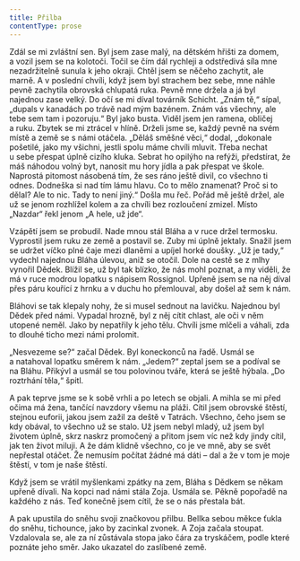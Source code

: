 ```yaml
---
title: Přilba
contentType: prose
---
```


Zdál se mi zvláštní sen. Byl jsem zase malý, na dětském hřišti za domem, a vozil jsem se na kolotoči. Točil se čím dál rychleji a odstředivá síla mne nezadržitelně sunula k jeho okraji. Chtěl jsem se něčeho zachytit, ale marně. A v poslední chvíli, když jsem byl strachem bez sebe, mne náhle pevně zachytila obrovská chlupatá ruka. Pevně mne držela a já byl najednou zase velký. Do očí se mi díval továrník Schicht. „Znám tě,“ sípal, „dupals v kanadách po trávě nad mým bazénem. Znám vás všechny, ale tebe sem tam i pozoruju.“ Byl jako busta. Viděl jsem jen ramena, obličej a ruku. Zbytek se mi ztrácel v hlíně. Drželi jsme se, každý pevně na svém místě a země se s námi otáčela. „Děláš směšné věci,“ dodal, „dokonale pošetilé, jako my všichni, jestli spolu máme chvíli mluvit. Třeba nechat u sebe přespat úplně cizího kluka. Sebrat ho opilýho na refýži, předstírat, že máš náhodou volný byt, nanosit mu hory jídla a pak přespat ve škole. Naprostá pitomost násobená tím, že ses ráno ještě divil, co všechno ti odnes. Dodneška si nad tím lámu hlavu. Co to mělo znamenat? Proč si to dělal? Ale to nic. Tady to není jiný.“ Došla mu řeč. Pořád mě ještě držel, ale už se jenom rozhlížel kolem a za chvíli bez rozloučení zmizel. Místo „Nazdar“ řekl jenom „A hele, už jde“.

Vzápětí jsem se probudil. Nade mnou stál Bláha a v ruce držel termosku. Vyprostil jsem ruku ze země a postavil se. Zuby mi úplně jektaly. Snažil jsem se udržet víčko plné čaje mezi dlaněmi a upíjel horké doušky. „Už je tady,“ vydechl najednou Bláha úlevou, aniž se otočil. Dole na cestě se z mlhy vynořil Dědek. Blížil se, už byl tak blízko, že nás mohl poznat, a my viděli, že má v ruce modrou lopatku s nápisem Rossignol. Upřeně jsem se na něj díval přes páru kouřící z hrnku a v duchu ho přemlouval, aby došel až sem k nám.

Bláhovi se tak klepaly nohy, že si musel sednout na lavičku. Najednou byl Dědek před námi. Vypadal hrozně, byl z něj cítit chlast, ale oči v něm utopené neměl. Jako by nepatřily k jeho tělu. Chvíli jsme mlčeli a váhali, zda to dlouhé ticho mezi námi prolomit.

„Nesvezeme se?“ začal Dědek. Byl koneckonců na řadě. Usmál se a natahoval lopatku směrem k nám. „Jedem?“ zeptal jsem se a podíval se na Bláhu. Přikývl a usmál se tou polovinou tváře, která se ještě hýbala. „Do roztrhání těla,“ špitl.

A pak teprve jsme se k sobě vrhli a po letech se objali. A mihla se mi před očima má žena, tančící navzdory všemu na pláži. Cítil jsem obrovské štěstí, stejnou euforii, jakou jsem zažil za deště v Tatrách. Všechno, čeho jsem se kdy obával, to všechno už se stalo. Už jsem nebyl mladý, už jsem byl životem úplně, skrz naskrz promočený a přitom jsem víc než kdy jindy cítil, jak ten život miluji. A že dám klidně všechno, co je ve mně, aby se svět nepřestal otáčet. Že nemusím počítat žádné má dáti – dal a že v tom je moje štěstí, v tom je naše štěstí.

Když jsem se vrátil myšlenkami zpátky na zem, Bláha s Dědkem se někam upřeně dívali. Na kopci nad námi stála Zoja. Usmála se. Pěkně popořadě na každého z nás. Teď konečně jsem cítil, že se o nás přestala bát.

A pak upustila do sněhu svoji značkovou přilbu. Bellka sebou měkce ťukla do sněhu, tichounce, jako by zacinkal zvonek. A Zoja začala stoupat. Vzdalovala se, ale za ní zůstávala stopa jako čára za tryskáčem, podle které poznáte jeho směr. Jako ukazatel do zaslíbené země.
